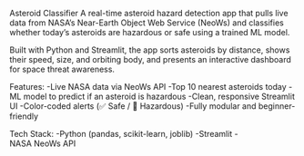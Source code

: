 Asteroid Classifier
A real-time asteroid hazard detection app that pulls live data from NASA’s Near-Earth Object Web Service (NeoWs) and classifies whether today’s asteroids are hazardous or safe using a trained ML model.

Built with Python and Streamlit, the app sorts asteroids by distance, shows their speed, size, and orbiting body, and presents an interactive dashboard for space threat awareness.

Features:
-Live NASA data via NeoWs API
-Top 10 nearest asteroids today
-ML model to predict if an asteroid is hazardous
-Clean, responsive Streamlit UI
-Color-coded alerts (✅ Safe / 🚨 Hazardous)
-Fully modular and beginner-friendly

Tech Stack:
-Python (pandas, scikit-learn, joblib)
-Streamlit
-NASA NeoWs API

